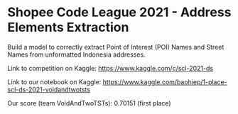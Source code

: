 # Shopee Code League 2021 - Address Elements Extraction

Build a model to correctly extract Point of Interest (POI) Names and Street Names from unformatted Indonesia addresses.

Link to competition on Kaggle: https://www.kaggle.com/c/scl-2021-ds

Link to our notebook on Kaggle: https://www.kaggle.com/baohiep/1-place-scl-ds-2021-voidandtwotsts

Our score (team VoidAndTwoTSTs): 0.70151 (first place)
